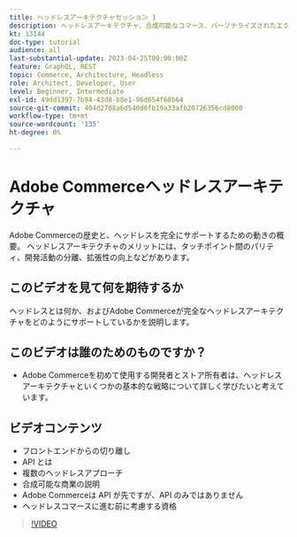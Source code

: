 ```yaml
---
title: ヘッドレスアーキテクチャセッション 1
description: ヘッドレスアーキテクチャ、合成可能なコマース、パーソナライズされたエクスペリエンスについて説明します。
kt: 13144
doc-type: tutorial
audience: all
last-substantial-update: 2023-04-25T00:00:00Z
feature: GraphQL, REST
topic: Commerce, Architecture, Headless
role: Architect, Developer, User
level: Beginner, Intermediate
exl-id: 49dd1397-7b94-43d8-b8e1-96d654f68b64
source-git-commit: 404d2708a6d540d6fb19a33afb20726356cd8000
workflow-type: tm+mt
source-wordcount: '135'
ht-degree: 0%

---
```


# Adobe Commerceヘッドレスアーキテクチャ

Adobe Commerceの歴史と、ヘッドレスを完全にサポートするための動きの概要。  ヘッドレスアーキテクチャのメリットには、タッチポイント間のパリティ、開発活動の分離、拡張性の向上などがあります。

## このビデオを見て何を期待するか

ヘッドレスとは何か、およびAdobe Commerceが完全なヘッドレスアーキテクチャをどのようにサポートしているかを説明します。

## このビデオは誰のためのものですか？

* Adobe Commerceを初めて使用する開発者とストア所有者は、ヘッドレスアーキテクチャといくつかの基本的な戦略について詳しく学びたいと考えています。

## ビデオコンテンツ

* フロントエンドからの切り離し
* API とは
* 複数のヘッドレスアプローチ
* 合成可能な商業の説明
* Adobe Commerceは API が先ですが、API のみではありません
* ヘッドレスコマースに進む前に考慮する資格

>[!VIDEO](https://video.tv.adobe.com/v/3418862?learn=on)
